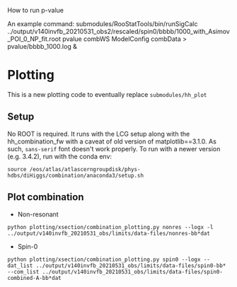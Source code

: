 How to run p-value

An example command:
submodules/RooStatTools/bin/runSigCalc ../output/v140invfb_20210531_obs2/rescaled/spin0/bbbb/1000_with_Asimov_POI_0_NP_fit.root  pvalue combWS ModelConfig combData > pvalue/bbbb_1000.log &


# Plotting
This is a new plotting code to eventually replace `submodules/hh_plot`

## Setup
No ROOT is required.
It runs with the LCG setup along with the hh_combination_fw with a caveat of old version of matplotlib==3.1.0.
As such, `sans-serif` font doesn't work properly.
To run with a newer version (e.g. 3.4.2), run with the conda env:
```
source /eos/atlas/atlascerngroupdisk/phys-hdbs/diHiggs/combination/anaconda3/setup.sh
```

## Plot combination
- Non-resonant
```
python plotting/xsection/combination_plotting.py nonres --logx -l ../output/v140invfb_20210531_obs/limits/data-files/nonres-bb*dat
```

- Spin-0
```
python plotting/xsection/combination_plotting.py spin0 --logx --dat_list ../output/v140invfb_20210531_obs/limits/data-files/spin0-bb* --com_list ../output/v140invfb_20210531_obs/limits/data-files/spin0-combined-A-bb*dat
```